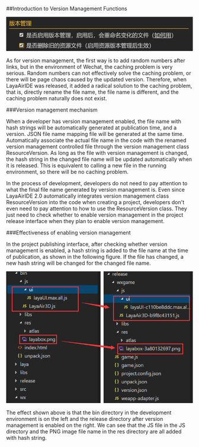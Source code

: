 ##Introduction to Version Management Functions

![publish](res/publish.png) 


As for version management, the first way is to add random numbers after links, but in the environment of Wechat, the caching problem is very serious. Random numbers can not effectively solve the caching problem, or there will be page chaos caused by the updated version. Therefore, when LayaAirIDE was released, it added a radical solution to the caching problem, that is, directly rename the file name, the file name is different, and the caching problem naturally does not exist.

###Version management mechanism

When a developer has version management enabled, the file name with hash strings will be automatically generated at publication time, and a version. JSON file name mapping file will be generated at the same time. Automatically associate the actual file name in the code with the renamed version management controlled file through the version management class ResourceVersion. As long as the file with version management is changed, the hash string in the changed file name will be updated automatically when it is released. This is equivalent to calling a new file in the running environment, so there will be no caching problem.

In the process of development, developers do not need to pay attention to what the final file name generated by version management is. Even since LayaAirIDE 2.0 automatically integrates version management class ResourceVersion into the code when creating a project, developers don't even need to pay attention to how to use the ResourceVersion class. They just need to check whether to enable version management in the project release interface when they plan to enable version management.

###Effectiveness of enabling version management

In the project publishing interface, after checking whether version management is enabled, a hash string is added to the file name at the time of publication, as shown in the following figure. If the file has changed, a new hash string will be changed for the changed file name.

![图3](res/3.png) 


The effect shown above is that the bin directory in the development environment is on the left and the release directory after version management is enabled on the right. We can see that the JS file in the JS directory and the PNG image file name in the res directory are all added with hash string.